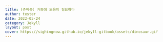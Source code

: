 ```yaml
---
title: (준비중) 거동에 도움이 필요하다
author: tester
date: 2022-05-24
category: Jekyll
layout: post
cover: https://sighingnow.github.io/jekyll-gitbook/assets/dinosaur.gif
---
```



